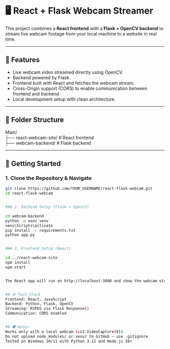 # 🖥️ React + Flask Webcam Streamer

This project combines a **React frontend** with a **Flask + OpenCV backend** to stream live webcam footage from your local machine to a website in real time.

---

## 📸 Features

- Live webcam video streamed directly using OpenCV.
- Backend powered by Flask.
- Frontend built with React and fetches the webcam stream.
- Cross-Origin support (CORS) to enable communication between frontend and backend.
- Local development setup with clean architecture.

---

## 🧾 Folder Structure

Main/  
├── react-webcam-site/      # React frontend  
├── webcam-backend/         # Flask backend  

---

## 🚀 Getting Started

### 1. Clone the Repository & Navigate

```bash
git clone https://github.com/YOUR_USERNAME/react-flask-webcam.git
cd react-flask-webcam


### 2. Backend Setup (Flask + OpenCV)

cd webcam-backend
python -m venv venv
venv\Scripts\activate
pip install -r requirements.txt
python app.py


### 3. Frontend Setup (React)

cd ../react-webcam-site
npm install
npm start


The React app will run on http://localhost:3000 and show the webcam stream.


## ⚙️ Tech Stack
Frontend: React, JavaScript
Backend: Python, Flask, OpenCV
Streaming: MJPEG via Flask Response()
Communication: CORS enabled


## 🛡️ Notes
Works only with a local webcam (cv2.VideoCapture(0))
Do not upload node_modules/ or venv/ to GitHub — use .gitignore
Tested on Windows 10/11 with Python 3.12 and Node.js 18+
